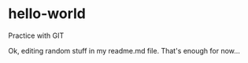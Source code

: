 # hello-world
Practice with GIT

Ok, editing random stuff in my readme.md file.  That's enough
for now...
